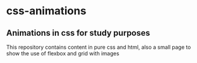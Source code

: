 # css-animations
## Animations in css for study purposes
This repository contains content in pure css and html, also a small page to show the use of flexbox and grid with images
